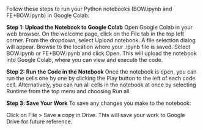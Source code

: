 Follow these steps to run your Python notebooks (BOW.ipynb and FE+BOW.ipynb) in Google Colab:

**Step 1: Upload the Notebook to Google Colab**
Open Google Colab in your web browser.
On the welcome page, click on the File tab in the top left corner.
From the dropdown, select Upload notebook.
A file selection dialog will appear. Browse to the location where your .ipynb file is saved.
Select BOW.ipynb or FE+BOW.ipynb and click Open.
This will upload the notebook into Google Colab, where you can view and execute the code.

**Step 2: Run the Code in the Notebook**
Once the notebook is open, you can run the cells one by one by clicking the Play button to the left of each code cell.
Alternatively, you can run all cells in the notebook at once by selecting Runtime from the top menu and choosing Run all.

**Step 3: Save Your Work**
To save any changes you make to the notebook:

Click on File > Save a copy in Drive. This will save your work to Google Drive for future reference.
